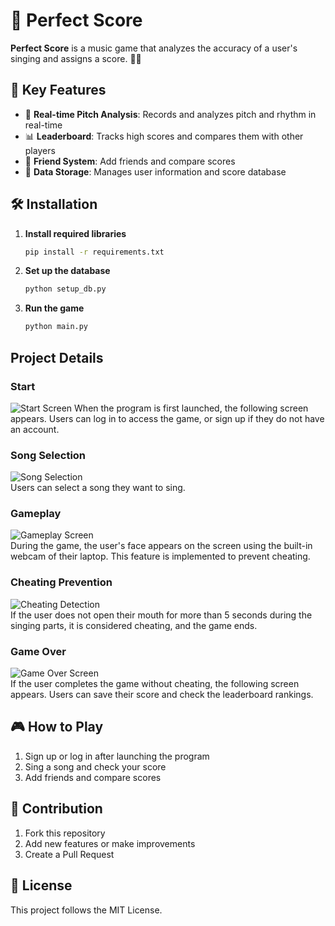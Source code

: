 # 🎵 Perfect Score

**Perfect Score** is a music game that analyzes the accuracy of a user's singing and assigns a score. 🎤🎶  

## 📌 Key Features
- 🎵 **Real-time Pitch Analysis**: Records and analyzes pitch and rhythm in real-time  
- 📊 **Leaderboard**: Tracks high scores and compares them with other players  
- 👫 **Friend System**: Add friends and compare scores  
- 📂 **Data Storage**: Manages user information and score database  

## 🛠️ Installation
1. **Install required libraries**  
    ```bash
    pip install -r requirements.txt
    ```
2. **Set up the database**  
    ```bash
    python setup_db.py
    ```
3. **Run the game**  
    ```bash
    python main.py
    ```

## Project Details

### Start
![Start Screen](https://github.com/user-attachments/assets/212431ea-8350-4c19-8058-9bc8824db41e)
When the program is first launched, the following screen appears. Users can log in to access the game, or sign up if they do not have an account.

### Song Selection
![Song Selection](https://github.com/user-attachments/assets/022e89c6-4dff-4d96-92a1-bd4ddc15a9c4)  
Users can select a song they want to sing.

### Gameplay
![Gameplay Screen](https://github.com/user-attachments/assets/e73a2be7-b6c1-4898-a8c2-7bd9073f01c6)  
During the game, the user's face appears on the screen using the built-in webcam of their laptop. This feature is implemented to prevent cheating.

### Cheating Prevention
![Cheating Detection](https://github.com/user-attachments/assets/66666ecf-38a2-4531-83ec-26ba613b41f9)  
If the user does not open their mouth for more than 5 seconds during the singing parts, it is considered cheating, and the game ends.

### Game Over
![Game Over Screen](https://github.com/user-attachments/assets/4b11e187-6518-4bc8-87f5-a7d90879ca54)  
If the user completes the game without cheating, the following screen appears. Users can save their score and check the leaderboard rankings.


## 🎮 How to Play
1. Sign up or log in after launching the program  
2. Sing a song and check your score  
3. Add friends and compare scores  

## 🤝 Contribution
1. Fork this repository  
2. Add new features or make improvements  
3. Create a Pull Request  

## 📜 License
This project follows the MIT License.  
